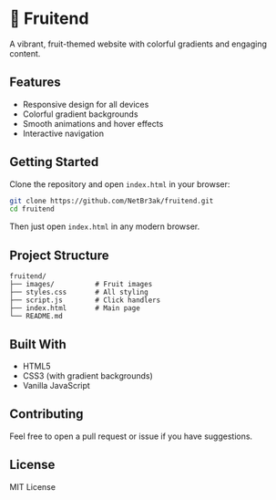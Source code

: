 # 🍎 Fruitend

A vibrant, fruit-themed website with colorful gradients and engaging content.

## Features

- Responsive design for all devices
- Colorful gradient backgrounds
- Smooth animations and hover effects
- Interactive navigation

## Getting Started

Clone the repository and open `index.html` in your browser:

```bash
git clone https://github.com/NetBr3ak/fruitend.git
cd fruitend
```

Then just open `index.html` in any modern browser.

## Project Structure

```
fruitend/
├── images/          # Fruit images
├── styles.css       # All styling
├── script.js        # Click handlers
├── index.html       # Main page
└── README.md
```

## Built With

- HTML5
- CSS3 (with gradient backgrounds)
- Vanilla JavaScript

## Contributing

Feel free to open a pull request or issue if you have suggestions.

## License

MIT License
